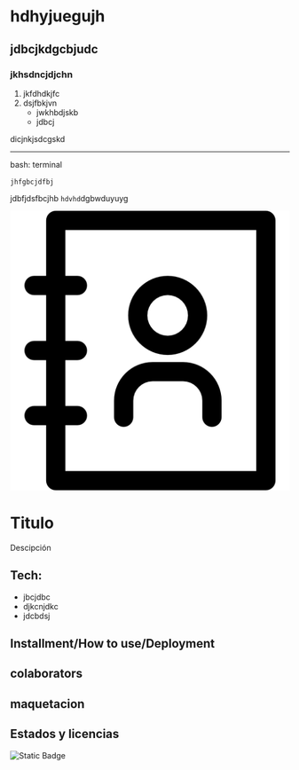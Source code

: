 # hdhyjuegujh
## jdbcjkdgcbjudc
### jkhsdncjdjchn
1. jkfdhdkjfc
2. dsjfbkjvn
   - jwkhbdjskb
   - jdbcj

dicjnkjsdcgskd

---
bash: terminal
```
jhfgbcjdfbj
```
jdbfjdsfbcjhb `hdvhd`dgbwduyuyg

![image](./assets/contacto.png)

# Titulo
Descipción

## Tech:
- jbcjdbc
- djkcnjdkc
- jdcbdsj

  
## Installment/How to use/Deployment

## colaborators

## maquetacion

## Estados y licencias
![Static Badge](https://img.shields.io/badge/status-in_progress-yellow)







